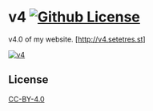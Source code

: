 v4 [![Github License](https://img.shields.io/github/license/setetres/v4.svg)](https://github.com/setetres/v4/blob/master/LICENSE)
==

v4.0 of my website. [http://v4.setetres.st]

[![v4](http://setetres.s3.amazonaws.com/setetres.st/img/v4-desktop.png?v=1&raw=true)](http://v4.setetres.st)

License
-------

[CC-BY-4.0]

[http://v4.setetres.st]: http://v4.setetres.st
[CC-BY-4.0]: http://creativecommons.org/licenses/by/4.0
